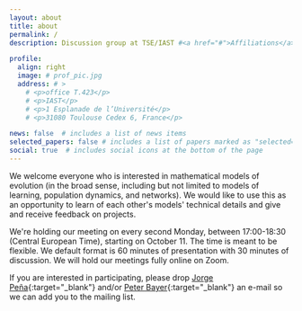 ```yaml
---
layout: about
title: about
permalink: /
description: Discussion group at TSE/IAST #<a href="#">Affiliations</a>. Address. Contacts. Moto. Etc.

profile:
  align: right
  image: # prof_pic.jpg
  address: # >
    # <p>office T.423</p>
    # <p>IAST</p>
    # <p>1 Esplanade de l’Université</p>
    # <p>31080 Toulouse Cedex 6, France</p>

news: false  # includes a list of news items
selected_papers: false # includes a list of papers marked as "selected={true}"
social: true  # includes social icons at the bottom of the page
---
```


We welcome everyone who is interested in mathematical models of evolution (in the broad sense, including but not limited to models of learning, population dynamics, and networks). We would like to use this as an opportunity to learn of each other's models' technical details and give and receive feedback on projects.

We're holding our meeting on every second Monday, between 17:00-18:30 (Central European Time), starting on October 11. The time is meant to be flexible. We default format is 60 minutes of presentation with 30 minutes of discussion. We will hold our meetings fully online on Zoom.

If you are interested in participating, please drop [Jorge Peña](https://jorgeapenas.github.io/){:target="\_blank"} and/or [Peter Bayer](https://www.sites.google.com/view/peterbayer){:target="\_blank"} an e-mail so we can add you to the mailing list.
